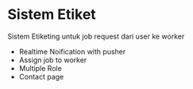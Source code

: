 # Sistem Etiket
 Sistem Etiketing untuk job request dari user ke worker
 - Realtime Noification with pusher
 - Assign job to worker
 - Multiple Role
 - Contact page
